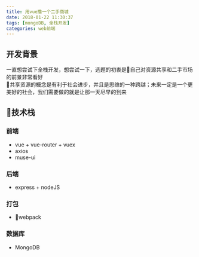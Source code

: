 ```yaml
---
title: 用vue撸一个二手商城
date: 2018-01-22 11:30:37
tags: [mongoDB, 全栈开发]
categories: web前端
---
```

## 开发背景
一直想尝试下全栈开发，想尝试一下，选题的初衷是自己对资源共享和二手市场的前景非常看好
<br>共享资源的概念是有利于社会进步，并且是思维的一种跨越；未来一定是一个更美好的社会，我们需要做的就是让那一天尽早的到来


## 技术栈

### 前端
* vue + vue-router + vuex
* axios 
* muse-ui

### 后端
* express + nodeJS

### 打包
* webpack

### 数据库
* MongoDB

## 
